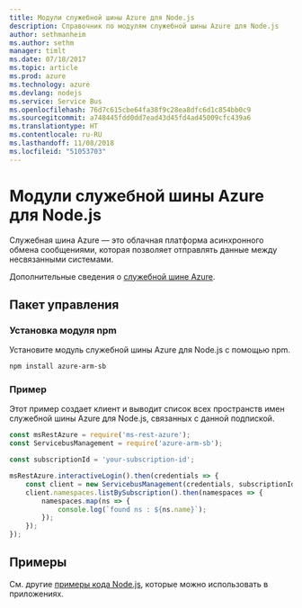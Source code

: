 ```yaml
---
title: Модули служебной шины Azure для Node.js
description: Справочник по модулям служебной шины Azure для Node.js
author: sethmanheim
ms.author: sethm
manager: timlt
ms.date: 07/18/2017
ms.topic: article
ms.prod: azure
ms.technology: azure
ms.devlang: nodejs
ms.service: Service Bus
ms.openlocfilehash: 76d7c615cbe64fa38f9c28ea8dfc6d1c854bb0c9
ms.sourcegitcommit: a748445fdd0dd7ead43d45fd4ad45009cfc439a6
ms.translationtype: HT
ms.contentlocale: ru-RU
ms.lasthandoff: 11/08/2018
ms.locfileid: "51053703"
---
```

# <a name="azure-service-bus-modules-for-nodejs"></a>Модули служебной шины Azure для Node.js

Служебная шина Azure — это облачная платформа асинхронного обмена сообщениями, которая позволяет отправлять данные между несвязанными системами.

Дополнительные сведения о [служебной шине Azure](https://docs.microsoft.com/azure/service-bus-messaging/service-bus-messaging-overview).

## <a name="management-package"></a>Пакет управления

### <a name="install-the-npm-module"></a>Установка модуля npm

Установите модуль служебной шины Azure для Node.js с помощью npm.

```bash
npm install azure-arm-sb
```

### <a name="example"></a>Пример

Этот пример создает клиент и выводит список всех пространств имен служебной шины Azure для Node.js, связанных с данной подпиской.

```javascript
const msRestAzure = require('ms-rest-azure');
const ServicebusManagement = require('azure-arm-sb');

const subscriptionId = 'your-subscription-id';

msRestAzure.interactiveLogin().then(credentials => {
    const client = new ServicebusManagement(credentials, subscriptionId);
    client.namespaces.listBySubscription().then(namespaces => {
        namespaces.map(ns => {
            console.log(`found ns : ${ns.name}`);
        });
    });
});
```

## <a name="samples"></a>Примеры

См. другие [примеры кода Node.js](https://azure.microsoft.com/resources/samples/?platform=nodejs), которые можно использовать в приложениях.

